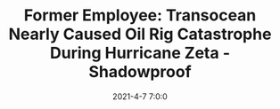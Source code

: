 ---
"title": "Former Employee: Transocean Nearly Caused Oil Rig Catastrophe During Hurricane Zeta - Shadowproof"
"date": "2021-4-7 7:0:0"
"feed_name": "GOOGLENEWS"
"feed_website": "https://news.google.com/search?q=drilling%2Bincident&hl=en-US&gl=US&ceid=US:en"
"feed_rss": "https://news.google.com/rss/search?q=drilling%2Bincident&hl=en-US&gl=US&ceid=US:en"
"link": "https://shadowproof.com/2021/04/07/transocean-lawsuit-oil-rig-near-disaster-hurricane-zeta/"
"file": "_posts/2021-1-1-569a1e82c1099aef9fc61f75bc335c6d5db724fa.md"
"accident": "1"
"drilling": "1"
---